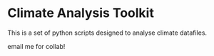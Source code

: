 # Climate Analysis Toolkit

This is a set of python scripts designed to analyse climate datafiles.


email me for collab!
